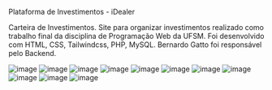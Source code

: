 Plataforma de Investimentos - iDealer


Carteira de Investimentos.
Site para organizar investimentos realizado como trabalho final da disciplina de Programação Web da UFSM. Foi desenvolvido com HTML, CSS, Tailwindcss, PHP, MySQL. Bernardo Gatto foi responsável pelo Backend.




![image](https://user-images.githubusercontent.com/62655532/235814192-59726e39-e0ac-4ca8-a645-f00ba286df4c.png)
![image](https://user-images.githubusercontent.com/62655532/235814123-18f30f25-a06f-48ff-98cf-8af1173fed76.png)
![image](https://user-images.githubusercontent.com/62655532/235814235-33269f0b-8781-4b4b-9461-8b7d84ea42e7.png)
![image](https://user-images.githubusercontent.com/62655532/235814305-874191c1-bf32-4b9c-97ba-d3cf01d32122.png)
![image](https://user-images.githubusercontent.com/62655532/235814330-54ebd433-0cd4-467c-9c7c-83b6d8797235.png)
![image](https://user-images.githubusercontent.com/62655532/235814371-852eb0e5-debb-4427-947e-27f2b6d69e06.png)
![image](https://user-images.githubusercontent.com/62655532/235814396-14e71b7a-a603-4abf-bfee-77a5db69b98e.png)
![image](https://user-images.githubusercontent.com/62655532/235814554-2567b815-69b5-4c13-b55c-8718868915ec.png)
![image](https://user-images.githubusercontent.com/62655532/235814671-403e2149-5d8e-43eb-b56f-d46174b2ee43.png)
![image](https://user-images.githubusercontent.com/62655532/235814653-fd01babc-ef0d-447c-ba3a-259280abeab8.png)
![image](https://user-images.githubusercontent.com/62655532/235814989-6fca785c-bc96-4bc6-94f9-b88e3129635f.png)
